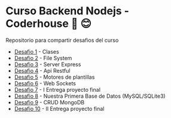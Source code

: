 # Curso Backend Nodejs - Coderhouse 🚀 😊

Repositorio para compartir desafios del curso

* [Desafio 1](https://github.com/omairapalacios/course_backend_nodejs/blob/main/Desafio_001/index.js) - Clases
* [Desafio 2](https://github.com/omairapalacios/course_backend_nodejs/tree/main/Desafio_002) - File System
* [Desafio 3](https://github.com/omairapalacios/course_backend_nodejs/tree/main/Desafio_003) - Server Express
* [Desafio 4](https://github.com/omairapalacios/course_backend_nodejs/tree/main/Desafio_004) - Api Restful
* [Desafio 5](https://github.com/omairapalacios/course_backend_nodejs/tree/main/Desafio_005) - Motores de plantillas
* [Desafio 6](https://github.com/omairapalacios/course_backend_nodejs/tree/main/Desafio_006) - Web Sockets
* [Desafio 7](https://github.com/omairapalacios/course_backend_nodejs/tree/proyecto-final-i) - I Entrega proyecto final
* [Desafio 8](https://github.com/omairapalacios/course_backend_nodejs/tree/main/Desafio_008) - Nuestra Primera Base de Datos (MySQL/SQLite3)
* [Desafio 9](https://github.com/omairapalacios/course_backend_nodejs/tree/main/Desafio_009) - CRUD MongoDB
* [Desafio 10](https://github.com/omairapalacios/course_backend_nodejs/tree/proyecto-final-ii) - II Entrega proyecto final
